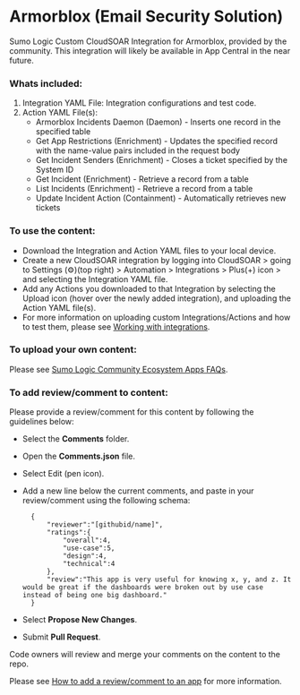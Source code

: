 # Armorblox (Email Security Solution)
Sumo Logic Custom CloudSOAR Integration for Armorblox, provided by the community. This integration will likely be available in App Central in the near future.

### Whats included:
1. Integration YAML File: Integration configurations and test code.
2. Action YAML File(s):
    - Armorblox Incidents Daemon (Daemon) - Inserts one record in the specified table
    - Get App Restrictions (Enrichment) - Updates the specified record with the name-value pairs included in the request body
    - Get Incident Senders (Enrichment) - Closes a ticket specified by the System ID
    - Get Incident (Enrichment) - Retrieve a record from a table
    - List Incidents (Enrichment) - Retrieve a record from a table
    - Update Incident Action (Containment) - Automatically retrieves new tickets

### To use the content:
- Download the Integration and Action YAML files to your local device.
- Create a new CloudSOAR integration by logging into CloudSOAR > going to Settings (⚙)(top right) > Automation > Integrations > Plus(+) icon > and selecting the Integration YAML file.
- Add any Actions you downloaded to that Integration by selecting the Upload icon (hover over the newly added integration), and uploading the Action YAML file(s).
- For more information on uploading custom Integrations/Actions and how to test them, please see [Working with integrations](https://help-opensource.sumologic.com/docs/cloud-soar/cloud-soar-integration-framework/#working-with-integrations).

### To upload your own content:
Please see [Sumo Logic Community Ecosystem Apps FAQs](https://help.sumologic.com/docs/integrations/community-ecosystem-apps/#faq).

### To add review/comment to content:
Please provide a review/comment for this content by following the guidelines below:

- Select the **Comments** folder.
- Open the **Comments.json** file.
- Select Edit (pen icon).
- Add a new line below the current comments, and paste in your review/comment using the following schema:

        {
            "reviewer":"[githubid/name]",
            "ratings":{
                "overall":4,
                "use-case":5,
                "design":4,
                "technical":4
            },
            "review":"This app is very useful for knowing x, y, and z. It would be great if the dashboards were broken out by use case instead of being one big dashboard."
        }


- Select **Propose New Changes**.
- Submit **Pull Request**.

Code owners will review and merge your comments on the content to the repo.

Please see [How to add a review/comment to an app](https://help.sumologic.com/docs/integrations/community-ecosystem-apps/#how-do-i-add-a-reviewrating-to-an-app) for more information.